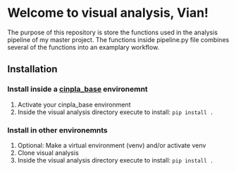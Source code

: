 # Welcome to visual analysis, Vian!
The purpose of this repository is store the functions used in the analysis pipeline of my master project.
The functions inside pipeline.py file combines several of the functions into an examplary workflow.

## Installation
### Install inside a [cinpla_base](https://github.com/CINPLA/cinpla-base) environemnt
1. Activate your cinpla_base environment
2. Inside the visual analysis directory execute to install: `pip install .`

### Install in other environemnts
1. Optional: Make a virtual environment (venv) and/or activate venv
2. Clone visual analysis
3. Inside the visual analysis directory execute to install: `pip install .`
